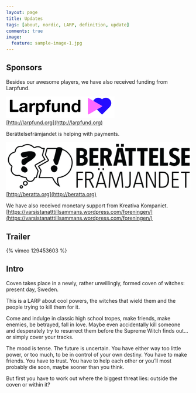 ```yaml
---
layout: page
title: Updates
tags: [about, nordic, LARP, definition, update]
comments: true
image:
  feature: sample-image-1.jpg
---
```

## Sponsors
Besides our awesome players, we have also received funding from Larpfund.

![Larpfund](/images/larpfundlogo.png)  
[http://larpfund.org](http://larpfund.org)

Berättelsefrämjandet is helping with payments.

![Berättelsefrämjandet](/images/bf_logo_1rad.png)  
[http://beratta.org](http://beratta.org)

We have also received monetary support from Kreativa Kompaniet.  
[https://varsistanatttillsammans.wordpress.com/foreningen/](https://varsistanatttillsammans.wordpress.com/foreningen/)

## Trailer

{% vimeo 129453603 %}

## Intro

Coven takes place in a newly, rather unwillingly, formed coven of witches: present day, Sweden. 

This is a LARP about cool powers, the witches that wield them and the people trying to kill them for it.

Come and indulge in classic high school tropes, make friends, make enemies, be betrayed, fall in love. Maybe even accidentally kill someone and desperately try to resurrect them before the Supreme Witch finds out... or simply cover your tracks.

The mood is tense. The future is uncertain. You have either way too little power, or too much, to be in control of your own destiny. You have to make friends. You have to trust. You have to help each other or you’ll most probably die soon, maybe sooner than you think.

But first you have to work out where the biggest threat lies: outside the coven or within it?
